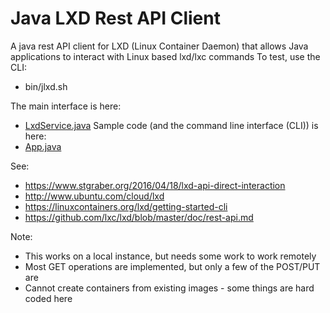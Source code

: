 # Java LXD Rest API Client

A java rest API client for LXD (Linux Container Daemon) that allows Java applications to interact with Linux based lxd/lxc commands
To test, use the CLI:
* bin/jlxd.sh

The main interface is here:
* [LxdService.java](https://github.com/digitalspider/jlxd/blob/master/src/main/java/au/com/jcloud/lxd/service/LxdService.java)
Sample code (and the command line interface (CLI)) is here:
* [App.java](https://github.com/digitalspider/jlxd/blob/master/src/main/java/au/com/jcloud/lxd/App.java)

See:
* https://www.stgraber.org/2016/04/18/lxd-api-direct-interaction
* http://www.ubuntu.com/cloud/lxd
* https://linuxcontainers.org/lxd/getting-started-cli
* https://github.com/lxc/lxd/blob/master/doc/rest-api.md

Note:
* This works on a local instance, but needs some work to work remotely
* Most GET operations are implemented, but only a few of the POST/PUT are
* Cannot create containers from existing images - some things are hard coded here
